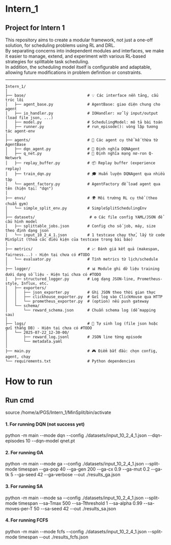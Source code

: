 # Intern_1

## Project for Intern 1

This repository aims to create a modular framework, not just a one-off solution, for scheduling problems using RL and DRL.  
By separating concerns into independent modules and interfaces, we make it easier to manage, extend, and experiment with various RL-based strategies for splittable task scheduling.  
In addition, the scheduling model itself is configurable and adaptable, allowing future modifications in problem definition or constraints.

---

```text
Intern_1/
│
├── base/                           # 💡 Các interface nền tảng, cấu trúc lõi
│   ├── agent_base.py               # AgentBase: giao diện chung cho agent
│   ├── io_handler.py               # IOHandler: xử lý input/output (load file json, ...)
│   ├── model.py                    # SchedulingModel: mô tả bài toán
│   ├── runner.py                   # run_episode(): vòng lặp tương tác agent-env
│
├── agents/                         # 🤖 Các agent cụ thể kế thừa từ AgentBase
│   ├── dqn_agent.py                # 🤖 Định nghĩa DQNAgent
│   ├── q_net.py                    # 🧠 Định nghĩa mạng nơ-ron Q-Network
│   ├── replay_buffer.py            # 📦 Replay buffer (experience replay)
│   ├── train_dqn.py                # 🎓 Huấn luyện DQNAgent qua nhiều tập
│   └── agent_factory.py            # AgentFactory để load agent qua tên (hiện tại: "dqn")
│
├── envs/                           # 🌍 Môi trường RL cụ thể (theo chuẩn gym)
│   └── simple_split_env.py         # SimpleSplitSchedulingEnv
│
├── datasets/                        # ⚙️ Các file config YAML/JSON để cấu hình model
│   ├── splittable_jobs.json        # Config cho số job, máy, size theo định dạng json
│   └── input_10_2_4_1.json         # 1 testcase chạy thử, lấy từ code MinSplit (thoả các điều kiện của testcase trong bài báo)
│
├── metrics/                        # 📈 Đánh giá kết quả (makespan, fairness...) - Hiện tại chưa có #TODO
│   └── evaluator.py                # Tính metrics từ lịch/schedule
│
├── logger/                         # 📊 Module ghi dữ liệu training dưới dạng số liệu - Hiện tại chưa có #TODO
│   ├── structured_logger.py        # Log dạng JSON-line, Prometheus-style, Influx, etc.
│   ├── exporters/
│   │   ├── json_exporter.py        # Ghi JSON theo thời gian thực
│   │   ├── clickhouse_exporter.py  # Gửi log vào ClickHouse qua HTTP
│   │   └── prometheus_exporter.py  # (option) nếu push gateway
│   └── schema/
│       └── reward_schema.json      # Chuẩn schema log (dễ mapping sau)
│
├── logs/                           # 📁 Tự sinh log (file json hoặc gửi thẳng DB) - Hiện tại chưa có #TODO
│   └── 2025-07-22_12-30-00/
│       ├── reward_log.jsonl        # JSON line từng episode
│       └── metadata.yaml
│
├── main.py                         # 🎮 Điểm bắt đầu: chọn config, agent, chạy
└── requirements.txt                # Python dependencies
```

# How to run

## Run cmd

source /home/a/PGS/Intern_1/MinSplit/bin/activate

#### 1. For running DQN (not success yet)

python -m main --mode dqn --config ./datasets/input_10_2_4_1.json --dqn-episodes 10 --dqn-model qnet.pt

#### 2. For running GA

python -m main --mode ga --config ./datasets/input_10_2_4_1.json --split-mode timespan --ga-pop 40 --ga-gen 200 --ga-cx 0.9 --ga-mut 0.2 --ga-tk 5 --ga-seed 42 --ga-verbose --out ./results_ga.json

#### 3. For running SA

python -m main --mode sa --config ./datasets/input_10_2_4_1.json --split-mode timespan --sa-Tmax 500 --sa-Tthreshold 1 --sa-alpha 0.99 --sa-moves-per-T 50 --sa-seed 42 --out ./results_sa.json

#### 4. For running FCFS

python -m main --mode fcfs --config ./datasets/input_10_2_4_1.json --split-mode timespan --out ./results_fcfs.json
